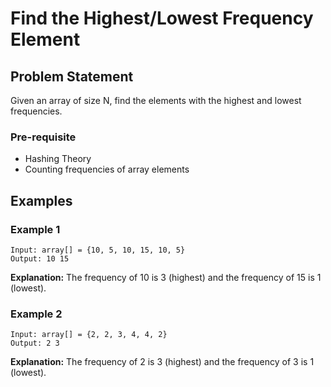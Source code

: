 # Find the Highest/Lowest Frequency Element

## Problem Statement
Given an array of size N, find the elements with the highest and lowest frequencies.

### Pre-requisite
- Hashing Theory
- Counting frequencies of array elements

## Examples

### Example 1
```
Input: array[] = {10, 5, 10, 15, 10, 5}
Output: 10 15
```
**Explanation:** The frequency of 10 is 3 (highest) and the frequency of 15 is 1 (lowest).

### Example 2
```
Input: array[] = {2, 2, 3, 4, 4, 2}
Output: 2 3
```
**Explanation:** The frequency of 2 is 3 (highest) and the frequency of 3 is 1 (lowest).
